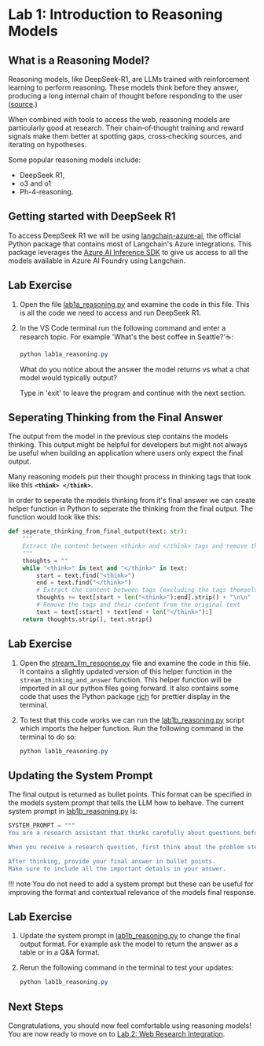 # **Lab 1: Introduction to Reasoning Models** 

## **What is a Reasoning Model?** 

Reasoning models, like DeepSeek-R1, are LLMs trained with reinforcement learning to perform reasoning. These models think before they answer, producing a long internal chain of thought before responding to the user ([source](https://platform.openai.com/docs/guides/reasoning?utm_source=chatgpt.com&api-mode=responses).) 

When combined with tools to access the web, reasoning models are particularly good at research. Their chain‑of‑thought training and reward signals make them better at spotting gaps, cross‑checking sources, and iterating on hypotheses. 

Some popular reasoning models include:

- DeepSeek R1, 
- o3 and o1
- Ph-4-reasoning.


## **Getting started with DeepSeek R1**

To access DeepSeek R1 we will be using [langchain-azure-ai](https://pypi.org/project/langchain-azure-ai/), the official Python package that contains most of Langchain's Azure integrations. This package leverages the [Azure AI Inference SDK](https://learn.microsoft.com/en-us/python/api/overview/azure/ai-inference-readme?view=azure-python-preview) to give us access to all the models available in Azure AI Foundry using Langchain. 


## **Lab Exercise**

1. Open the file [lab1a_reasoning.py](../../src/lab1a_reasoning.py) and examine the code in this file. This is all the code we need to access and run DeepSeek R1. 

2. In the VS Code terminal run the following command and enter a research topic.
For example 'What's the best coffee in Seattle?'☕:

    ```powershell
    python lab1a_reasoning.py
    ```

    What do you notice about the answer the model returns vs what a chat model would typically output? 

    Type in 'exit' to leave the program and continue with the next section. 

## **Seperating Thinking from the Final Answer**

The output from the model in the previous step contains the models thinking. This output might be helpful for developers but might not always be useful when building an application where users only expect the final output. 

Many reasoning models put their thought process in thinking tags that look like this 
**`<think> </think>`**. 

In order to seperate the models thinking from it's final answer we can create helper function in Python to seperate the thinking from the final output. The function would look like this:


```python
def seperate_thinking_from_final_output(text: str):
    """
    Extract the content between <think> and </think> tags and remove them from the text.
    """
    thoughts = ""
    while "<think>" in text and "</think>" in text:
        start = text.find("<think>")
        end = text.find("</think>")
        # Extract the content between tags (excluding the tags themselves)
        thoughts += text[start + len("<think>"):end].strip() + "\n\n"
        # Remove the tags and their content from the original text
        text = text[:start] + text[end + len("</think>"):]
    return thoughts.strip(), text.strip()
```

## **Lab Exercise**

1. Open the [stream_llm_response.py](../../src/stream_llm_response.py) file and examine the code in this file. It contains a slightly updated version of this helper function in the `stream_thinking_and_answer` function. This helper function will be imported in all our python files going forward. It also contains some code that uses the Python package [rich](https://pypi.org/project/rich/) for prettier display in the terminal. 

2. To test that this code works we can run the [lab1b_reasoning.py](../../src/lab1a_reasoning.py) script which imports the helper function. Run the following command in the terminal to do so:


    ```powershell
    python lab1b_reasoning.py
    ```

## **Updating the System Prompt**

The final output is returned as bullet points. This format can be specified in the models system prompt that tells the LLM how to behave. The current system prompt in [lab1b_reasoning.py](../../src/lab1b_reasoning.py) is: 


```python 
SYSTEM_PROMPT = """
You are a research assistant that thinks carefully about questions before answering.

When you receive a research question, first think about the problem step-by-step.

After thinking, provide your final answer in bullet points.
Make sure to include all the important details in your answer.
```


!!! note
    You do not need to add a system prompt but these can be useful for improving the format and contextual relevance of the models final response.

## **Lab Exercise**

1. Update the system prompt in [lab1b_reasoning.py](../../src/lab1b_reasoning.py) to change the final output format. For example ask the model to return the answer as a table or in a Q&A format. 

2. Rerun the following command in the terminal to test your updates:


    ```powershell
    python lab1b_reasoning.py
    ```
    

## **Next Steps**

Congratulations, you should now feel comfortable using reasoning models! 
You are now ready to move on to [Lab 2: Web Research Integration](lab-2-web-research.md).